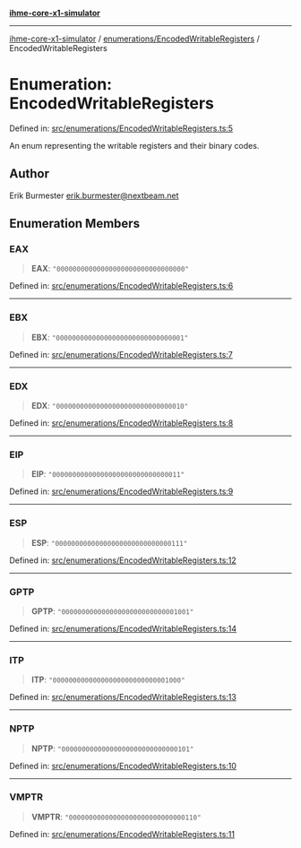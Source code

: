[**ihme-core-x1-simulator**](../../../README.md)

***

[ihme-core-x1-simulator](../../../modules.md) / [enumerations/EncodedWritableRegisters](../README.md) / EncodedWritableRegisters

# Enumeration: EncodedWritableRegisters

Defined in: [src/enumerations/EncodedWritableRegisters.ts:5](https://github.com/ProgrammIt/CPU-Simulator/blob/7552359f9aa6207ad192c9a5fcb9c9063dd40c2c/src/enumerations/EncodedWritableRegisters.ts#L5)

An enum representing the writable registers and their binary codes.

## Author

Erik Burmester <erik.burmester@nextbeam.net>

## Enumeration Members

### EAX

> **EAX**: `"00000000000000000000000000000000"`

Defined in: [src/enumerations/EncodedWritableRegisters.ts:6](https://github.com/ProgrammIt/CPU-Simulator/blob/7552359f9aa6207ad192c9a5fcb9c9063dd40c2c/src/enumerations/EncodedWritableRegisters.ts#L6)

***

### EBX

> **EBX**: `"00000000000000000000000000000001"`

Defined in: [src/enumerations/EncodedWritableRegisters.ts:7](https://github.com/ProgrammIt/CPU-Simulator/blob/7552359f9aa6207ad192c9a5fcb9c9063dd40c2c/src/enumerations/EncodedWritableRegisters.ts#L7)

***

### EDX

> **EDX**: `"00000000000000000000000000000010"`

Defined in: [src/enumerations/EncodedWritableRegisters.ts:8](https://github.com/ProgrammIt/CPU-Simulator/blob/7552359f9aa6207ad192c9a5fcb9c9063dd40c2c/src/enumerations/EncodedWritableRegisters.ts#L8)

***

### EIP

> **EIP**: `"00000000000000000000000000000011"`

Defined in: [src/enumerations/EncodedWritableRegisters.ts:9](https://github.com/ProgrammIt/CPU-Simulator/blob/7552359f9aa6207ad192c9a5fcb9c9063dd40c2c/src/enumerations/EncodedWritableRegisters.ts#L9)

***

### ESP

> **ESP**: `"00000000000000000000000000000111"`

Defined in: [src/enumerations/EncodedWritableRegisters.ts:12](https://github.com/ProgrammIt/CPU-Simulator/blob/7552359f9aa6207ad192c9a5fcb9c9063dd40c2c/src/enumerations/EncodedWritableRegisters.ts#L12)

***

### GPTP

> **GPTP**: `"00000000000000000000000000001001"`

Defined in: [src/enumerations/EncodedWritableRegisters.ts:14](https://github.com/ProgrammIt/CPU-Simulator/blob/7552359f9aa6207ad192c9a5fcb9c9063dd40c2c/src/enumerations/EncodedWritableRegisters.ts#L14)

***

### ITP

> **ITP**: `"00000000000000000000000000001000"`

Defined in: [src/enumerations/EncodedWritableRegisters.ts:13](https://github.com/ProgrammIt/CPU-Simulator/blob/7552359f9aa6207ad192c9a5fcb9c9063dd40c2c/src/enumerations/EncodedWritableRegisters.ts#L13)

***

### NPTP

> **NPTP**: `"00000000000000000000000000000101"`

Defined in: [src/enumerations/EncodedWritableRegisters.ts:10](https://github.com/ProgrammIt/CPU-Simulator/blob/7552359f9aa6207ad192c9a5fcb9c9063dd40c2c/src/enumerations/EncodedWritableRegisters.ts#L10)

***

### VMPTR

> **VMPTR**: `"00000000000000000000000000000110"`

Defined in: [src/enumerations/EncodedWritableRegisters.ts:11](https://github.com/ProgrammIt/CPU-Simulator/blob/7552359f9aa6207ad192c9a5fcb9c9063dd40c2c/src/enumerations/EncodedWritableRegisters.ts#L11)
